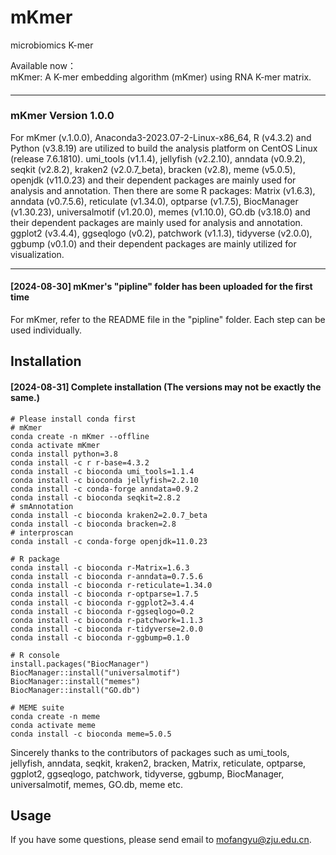 # mKmer
microbiomics  K-mer  
    
Available now：    
mKmer: A K-mer embedding algorithm (mKmer) using RNA K-mer matrix.        

#### ####
#### ####
------------------------------------------------------------------------------------------------------------------------------------------
#### ####
#### ####
### mKmer Version 1.0.0 ###

For mKmer (v.1.0.0), Anaconda3-2023.07-2-Linux-x86_64, R (v4.3.2) and Python (v3.8.19) are utilized to build the analysis platform on CentOS Linux (release 7.6.1810). umi_tools (v1.1.4), jellyfish (v2.2.10), anndata (v0.9.2), seqkit (v2.8.2), kraken2 (v2.0.7_beta), bracken (v2.8), meme (v5.0.5), openjdk (v11.0.23) and their dependent packages are mainly used for analysis and annotation. Then there are some R packages: Matrix (v1.6.3), anndata (v0.7.5.6), reticulate (v1.34.0), optparse (v1.7.5), BiocManager (v1.30.23), universalmotif (v1.20.0), memes (v1.10.0), GO.db (v3.18.0) and their dependent packages are mainly used for analysis and annotation. ggplot2 (v3.4.4), ggseqlogo (v0.2), patchwork (v1.1.3), tidyverse (v2.0.0), ggbump (v0.1.0) and their dependent packages are mainly utilized for visualization.

---
#### [2024-08-30] mKmer's "pipline" folder has been uploaded for the first time ####
For mKmer, refer to the README file in the "pipline" folder. Each step can be used individually.

## Installation
#### [2024-08-31] Complete installation (The versions may not be exactly the same.) ####
```
# Please install conda first
# mKmer
conda create -n mKmer --offline
conda activate mKmer
conda install python=3.8
conda install -c r r-base=4.3.2
conda install -c bioconda umi_tools=1.1.4
conda install -c bioconda jellyfish=2.2.10
conda install -c conda-forge anndata=0.9.2
conda install -c bioconda seqkit=2.8.2
# smAnnotation
conda install -c bioconda kraken2=2.0.7_beta
conda install -c bioconda bracken=2.8
# interproscan
conda install -c conda-forge openjdk=11.0.23
```
```
# R package
conda install -c bioconda r-Matrix=1.6.3
conda install -c bioconda r-anndata=0.7.5.6
conda install -c bioconda r-reticulate=1.34.0
conda install -c bioconda r-optparse=1.7.5
conda install -c bioconda r-ggplot2=3.4.4
conda install -c bioconda r-ggseqlogo=0.2
conda install -c bioconda r-patchwork=1.1.3
conda install -c bioconda r-tidyverse=2.0.0
conda install -c bioconda r-ggbump=0.1.0
```
```
# R console
install.packages("BiocManager")
BiocManager::install("universalmotif")
BiocManager::install("memes")
BiocManager::install("GO.db")
```
```
# MEME suite
conda create -n meme
conda activate meme
conda install -c bioconda meme=5.0.5
```

Sincerely thanks to the contributors of packages such as umi_tools, jellyfish, anndata, seqkit, kraken2, bracken, Matrix, reticulate, optparse, ggplot2, ggseqlogo, patchwork, tidyverse, ggbump, BiocManager, universalmotif, memes, GO.db, meme etc.    

## Usage





If you have some questions, please send email to mofangyu@zju.edu.cn.    
